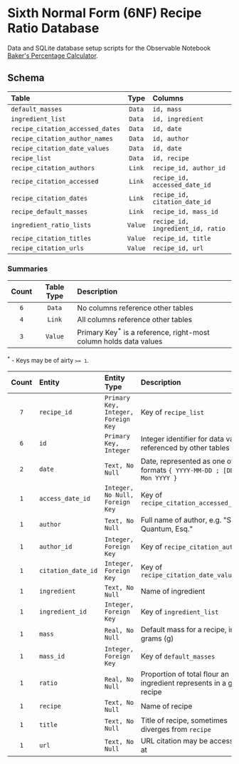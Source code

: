 # Sixth Normal Form (6NF) Recipe Ratio Database

Data and SQLite database setup scripts for the Observable Notebook [Baker's Percentage Calculator](https://observablehq.com/@jagrafft/bakers-percentage-calculator).

## Schema
| Table                            | Type    | Columns                           |
|:---------------------------------|:-------:|:----------------------------------|
| `default_masses`                 | `Data`  | `id, mass`                        |
| `ingredient_list`                | `Data`  | `id, ingredient`                  |
| `recipe_citation_accessed_dates` | `Data`  | `id, date`                        |
| `recipe_citation_author_names`   | `Data`  | `id, author`                      |
| `recipe_citation_date_values`    | `Data`  | `id, date`                        |
| `recipe_list`                    | `Data`  | `id, recipe`                      |
| `recipe_citation_authors`        | `Link`  | `recipe_id, author_id`            |
| `recipe_citation_accessed`       | `Link`  | `recipe_id, accessed_date_id`     |
| `recipe_citation_dates`          | `Link`  | `recipe_id, citation_date_id`     |
| `recipe_default_masses`          | `Link`  | `recipe_id, mass_id`              |
| `ingredient_ratio_lists`         | `Value` | `recipe_id, ingredient_id, ratio` |
| `recipe_citation_titles`         | `Value` | `recipe_id, title`                |
| `recipe_citation_urls`           | `Value` | `recipe_id, url`                  |

### Summaries
| Count | Table Type | Description                                                                  |
|:-----:|:----------:|:-----------------------------------------------------------------------------|
| `6`   | `Data`     | No columns reference other tables                                            |
| `4`   | `Link`     | All columns reference other tables                                           |
| `3`   | `Value`    | Primary Key<sup>\*</sup> is a reference, right-most column holds data values |

<span style="font-size: 10pt;"><sup>\*</sup> - Keys may be of airty `>= 1`.</span>

| Count | Entity             | Entity Type                         | Description                                                              |
|:-----:|:-------------------|:------------------------------------|:-------------------------------------------------------------------------|
| `7`   | `recipe_id`        | `Primary Key, Integer, Foreign Key` | Key of `recipe_list`                                                     |
| `6`   | `id`               | `Primary Key, Integer`              | Integer identifier for data value, referenced by other tables            |
| `2`   | `date`             | `Text, No Null`                     | Date, represented as one of two formats `{ YYYY-MM-DD ; [DD] Mon YYYY }` |
| `1`   | `access_date_id`   | `Integer, No Null, Foreign Key`     | Key of `recipe_citation_accessed_dates`                                  |
| `1`   | `author`           | `Text, No Null`                     | Full name of author, e.g. "Suzie Quantum, Esq."                          |
| `1`   | `author_id`        | `Integer, Foreign Key`              | Key of `recipe_citation_authors`                                         |
| `1`   | `citation_date_id` | `Integer, Foreign Key`              | Key of `recipe_citation_date_values`                                     |
| `1`   | `ingredient`       | `Text, No Null`                     | Name of ingredient                                                       |
| `1`   | `ingredient_id`    | `Integer, Foreign Key`              | Key of `ingredient_list`                                                 |
| `1`   | `mass`             | `Real, No Null`                     | Default mass for a recipe, in grams (g)                                  |
| `1`   | `mass_id`          | `Integer, Foreign Key`              | Key of `default_masses`                                                  |
| `1`   | `ratio`            | `Real, No Null`                     | Proportion of total flour an ingredient represents in a given recipe     |
| `1`   | `recipe`           | `Text, No Null`                     | Name of recipe                                                           |
| `1`   | `title`            | `Text, No Null`                     | Title of recipe, sometimes diverges from `recipe`                        |
| `1`   | `url`              | `Text, No Null`                     | URL citation may be accessed at                                          |
